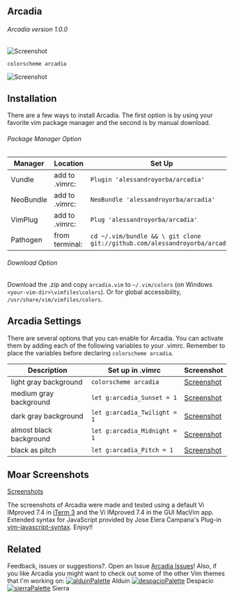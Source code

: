 Arcadia
------
###### Arcadia version 1.0.0
![Screenshot](https://cloud.githubusercontent.com/assets/11221489/21464468/aa5a2740-c932-11e6-8a71-3db340179e7a.png)
```VimL
colorscheme arcadia
```
![Screenshot](https://cloud.githubusercontent.com/assets/11221489/21473303/aa6924aa-caba-11e6-96b6-62da81d54bae.png)


Installation
---------------
There are a few ways to install Arcadia. The first option is by using your favorite vim package manager and the second is by manual download.

###### Package Manager Option
| Manager          | Location        | Set Up                                                                    |
|------------------|-----------------|---------------------------------------------------------------------------|
| Vundle           | add to .vimrc:  | `Plugin 'alessandroyorba/arcadia'`                                         |
| NeoBundle        | add to .vimrc:  | `NeoBundle 'alessandroyorba/arcadia'`                                      |
| VimPlug          | add to .vimrc:  | `Plug 'alessandroyorba/arcadia'`                                           |
| Pathogen         | from terminal:  | `cd ~/.vim/bundle && \ git clone git://github.com/alessandroyorba/arcadia` |

###### Download Option
Download the .zip and copy `arcadia.vim` to `~/.vim/colors` (on Windows `<your-vim-dir>\vimfiles\colors`). Or for global accessibility, `/usr/share/vim/vimfiles/colors`.

Arcadia Settings
---------------
There are several options that you can enable for Arcadia. You can activate them by adding each of the following variables to your .vimrc. Remember to place the variables before declaring `colorscheme arcadia`.

| Description                        | Set up in .vimrc                            | Screenshot                                                                |
|------------------------------------|------------------------------------------|---------------------------------------------------------------------------|
| light gray background              | `colorscheme arcadia`                    | [Screenshot](https://cloud.githubusercontent.com/assets/11221489/21473303/aa6924aa-caba-11e6-96b6-62da81d54bae.png)|
| medium gray background             | `let g:arcadia_Sunset = 1`               | [Screenshot](https://cloud.githubusercontent.com/assets/11221489/21473305/b0574072-caba-11e6-8036-21c8f585c623.png)|
| dark  gray background              | `let g:arcadia_Twilight = 1`             | [Screenshot](https://cloud.githubusercontent.com/assets/11221489/21473307/b605f892-caba-11e6-8387-31b50906050b.png)|
| almost black background            | `let g:arcadia_Midnight = 1`             | [Screenshot](https://cloud.githubusercontent.com/assets/11221489/21473309/bbd67012-caba-11e6-823b-3e40ec3aba6e.png)|
| black as pitch                     | `let g:arcadia_Pitch = 1`                | [Screenshot](https://cloud.githubusercontent.com/assets/11221489/21473311/c1a4ae5a-caba-11e6-973b-df2ed46a7cf2.png)|

Moar Screenshots
----------------
[Screenshots](https://github.com/AlessandroYorba/Arcadia/issues/1)

The screenshots of Arcadia were made and tested using a default Vi IMproved 7.4 in [iTerm 3](https://www.iterm2.com) and the Vi IMproved 7.4 in the GUI MacVim app. Extended syntax for JavaScript provided by Jose Elera Campana's Plug-in [vim-javascript-syntax](https://github.com/jelera/vim-javascript-syntax). Enjoy!!

Related 
-------
Feedback, issues or suggestions?. Open an Issue [Arcadia Issues](https://github.com/AlessandroYorba/Arcadia/issues)! Also, if you like Arcadia you might want to check out some of the other Vim themes that I'm working on:
[![alduinPalette](https://cloud.githubusercontent.com/assets/11221489/21478385/c632e44c-caff-11e6-9b0e-f5eb2a146dbb.png)](https://github.com/AlessandroYorba/Alduin) Alduin
[![despacioPalette](https://cloud.githubusercontent.com/assets/11221489/21478144/5ac3afe0-cafd-11e6-90b2-e19411e3e0a3.png)](https://github.com/AlessandroYorba/Despacio) Despacio
[![sierraPalette](https://cloud.githubusercontent.com/assets/11221489/21478384/c2959122-caff-11e6-9728-6da758989804.png)](https://github.com/AlessandroYorba/Sierra) Sierra

